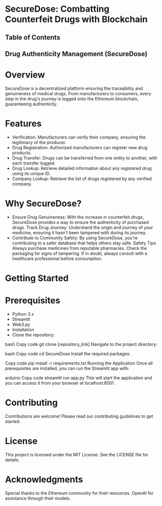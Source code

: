 # SecureDose: Combatting Counterfeit Drugs with Blockchain


## Table of Contents


## Drug Authenticity Management (SecureDose)

# Overview

SecureDose is a decentralized platform ensuring the traceability and genuineness of medical drugs. From manufacturers to consumers, every step in the drug's journey is logged onto the Ethereum blockchain, guaranteeing authenticity.

# Features

* Verification: Manufacturers can verify their company, ensuring the legitimacy of the producer.
* Drug Registration: Authorized manufacturers can register new drug products.
* Drug Transfer: Drugs can be transferred from one entity to another, with each transfer logged.
* Drug Lookup: Retrieve detailed information about any registered drug using its unique ID.
*  Company Lookup: Retrieve the list of drugs registered by any verified company.

# Why SecureDose?

* Ensure Drug Genuineness: With the increase in counterfeit drugs, SecureDose provides a way to ensure the authenticity of purchased drugs.
Track Drug Journey: Understand the origin and journey of your medicine, ensuring it hasn't been tampered with during its journey.
* Contribute to Community Safety: By using SecureDose, you're contributing to a safer database that helps others stay safe.
Safety Tips
Always purchase medicines from reputable pharmacies.
Check the packaging for signs of tampering.
If in doubt, always consult with a healthcare professional before consumption.
# Getting Started

# Prerequisites
* Python 3.x
* Streamlit
* Web3.py
* Installation
* Clone the repository:

bash
Copy code
git clone [repository_link]
Navigate to the project directory:

bash
Copy code
cd SecureDose
Install the required packages:

Copy code
pip install -r requirements.txt
Running the Application
Once all prerequisites are installed, you can run the Streamlit app with:

arduino
Copy code
streamlit run app.py
This will start the application and you can access it from your browser at localhost:8501.

# Contributing
Contributions are welcome! Please read our contributing guidelines to get started.

# License
This project is licensed under the MIT License. See the LICENSE file for details.

# Acknowledgments
Special thanks to the Ethereum community for their resources.
OpenAI for assistance through their models.